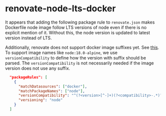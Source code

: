 # renovate-node-lts-docker

It appears that adding the following package rule to `renovate.json` makes Dockerfile node image follow LTS versions of node even if there is no explicit mention of it.
Without this, the node version is updated to latest version instead of LTS.

Additionally, renovate does not support docker image suffixes yet. See [this](https://github.com/renovatebot/renovate/issues/13270).
To support image names like `node:18.0-alpine`, we use `versionCompatibility` to define how the version with suffix should be parsed.
The `versionCompatibility` is not necessarily needed if the image version does not use any suffix.

```json
  "packageRules": [
    {
      "matchDatasources": ["docker"],
      "matchPackageNames": ["node"],
      "versionCompatibility": "^(?<version>[^-]+)(?<compatibility>-.*)?$",
      "versioning": "node"
    }
  ]
```
